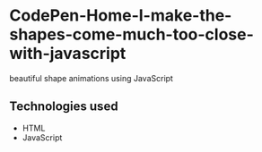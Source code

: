 # CodePen-Home-I-make-the-shapes-come-much-too-close-with-javascript

beautiful shape animations using JavaScript 

## Technologies used
* HTML
* JavaScript
